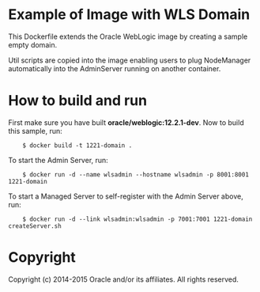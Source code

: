 Example of Image with WLS Domain
================================
This Dockerfile extends the Oracle WebLogic image by creating a sample empty domain.

Util scripts are copied into the image enabling users to plug NodeManager automatically into the AdminServer running on another container.

# How to build and run
First make sure you have built **oracle/weblogic:12.2.1-dev**. Now to build this sample, run:

        $ docker build -t 1221-domain .

To start the Admin Server, run:

        $ docker run -d --name wlsadmin --hostname wlsadmin -p 8001:8001 1221-domain

To start a Managed Server to self-register with the Admin Server above, run:

        $ docker run -d --link wlsadmin:wlsadmin -p 7001:7001 1221-domain createServer.sh

# Copyright
Copyright (c) 2014-2015 Oracle and/or its affiliates. All rights reserved.
